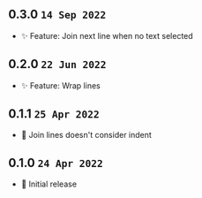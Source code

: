## 0.3.0 `14 Sep 2022`

- ✨ Feature: Join next line when no text selected

## 0.2.0 `22 Jun 2022`

- ✨ Feature: Wrap lines

## 0.1.1 `25 Apr 2022`

- 🐛 Join lines doesn't consider indent

## 0.1.0 `24 Apr 2022`

- 🔨 Initial release